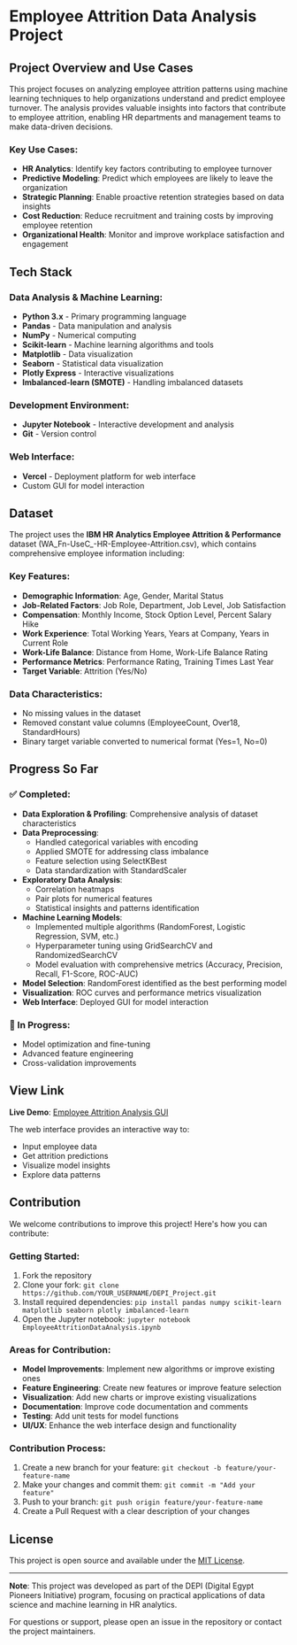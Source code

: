 # Employee Attrition Data Analysis Project

## Project Overview and Use Cases

This project focuses on analyzing employee attrition patterns using machine learning techniques to help organizations understand and predict employee turnover. The analysis provides valuable insights into factors that contribute to employee attrition, enabling HR departments and management teams to make data-driven decisions.

### Key Use Cases:
- **HR Analytics**: Identify key factors contributing to employee turnover
- **Predictive Modeling**: Predict which employees are likely to leave the organization
- **Strategic Planning**: Enable proactive retention strategies based on data insights
- **Cost Reduction**: Reduce recruitment and training costs by improving employee retention
- **Organizational Health**: Monitor and improve workplace satisfaction and engagement

## Tech Stack

### Data Analysis & Machine Learning:
- **Python 3.x** - Primary programming language
- **Pandas** - Data manipulation and analysis
- **NumPy** - Numerical computing
- **Scikit-learn** - Machine learning algorithms and tools
- **Matplotlib** - Data visualization
- **Seaborn** - Statistical data visualization
- **Plotly Express** - Interactive visualizations
- **Imbalanced-learn (SMOTE)** - Handling imbalanced datasets

### Development Environment:
- **Jupyter Notebook** - Interactive development and analysis
- **Git** - Version control

### Web Interface:
- **Vercel** - Deployment platform for web interface
- Custom GUI for model interaction

## Dataset

The project uses the **IBM HR Analytics Employee Attrition & Performance** dataset (WA_Fn-UseC_-HR-Employee-Attrition.csv), which contains comprehensive employee information including:

### Key Features:
- **Demographic Information**: Age, Gender, Marital Status
- **Job-Related Factors**: Job Role, Department, Job Level, Job Satisfaction
- **Compensation**: Monthly Income, Stock Option Level, Percent Salary Hike
- **Work Experience**: Total Working Years, Years at Company, Years in Current Role
- **Work-Life Balance**: Distance from Home, Work-Life Balance Rating
- **Performance Metrics**: Performance Rating, Training Times Last Year
- **Target Variable**: Attrition (Yes/No)

### Data Characteristics:
- No missing values in the dataset
- Removed constant value columns (EmployeeCount, Over18, StandardHours)
- Binary target variable converted to numerical format (Yes=1, No=0)

## Progress So Far

### ✅ Completed:
- **Data Exploration & Profiling**: Comprehensive analysis of dataset characteristics
- **Data Preprocessing**: 
  - Handled categorical variables with encoding
  - Applied SMOTE for addressing class imbalance
  - Feature selection using SelectKBest
  - Data standardization with StandardScaler
- **Exploratory Data Analysis**:
  - Correlation heatmaps
  - Pair plots for numerical features
  - Statistical insights and patterns identification
- **Machine Learning Models**:
  - Implemented multiple algorithms (RandomForest, Logistic Regression, SVM, etc.)
  - Hyperparameter tuning using GridSearchCV and RandomizedSearchCV
  - Model evaluation with comprehensive metrics (Accuracy, Precision, Recall, F1-Score, ROC-AUC)
- **Model Selection**: RandomForest identified as the best performing model
- **Visualization**: ROC curves and performance metrics visualization
- **Web Interface**: Deployed GUI for model interaction

### 🔄 In Progress:
- Model optimization and fine-tuning
- Advanced feature engineering
- Cross-validation improvements

## View Link

**Live Demo**: [Employee Attrition Analysis GUI](https://v0-simple-gui-design.vercel.app/)

The web interface provides an interactive way to:
- Input employee data
- Get attrition predictions
- Visualize model insights
- Explore data patterns

## Contribution

We welcome contributions to improve this project! Here's how you can contribute:

### Getting Started:
1. Fork the repository
2. Clone your fork: `git clone https://github.com/YOUR_USERNAME/DEPI_Project.git`
3. Install required dependencies: `pip install pandas numpy scikit-learn matplotlib seaborn plotly imbalanced-learn`
4. Open the Jupyter notebook: `jupyter notebook EmployeeAttritionDataAnalysis.ipynb`

### Areas for Contribution:
- **Model Improvements**: Implement new algorithms or improve existing ones
- **Feature Engineering**: Create new features or improve feature selection
- **Visualization**: Add new charts or improve existing visualizations
- **Documentation**: Improve code documentation and comments
- **Testing**: Add unit tests for model functions
- **UI/UX**: Enhance the web interface design and functionality

### Contribution Process:
1. Create a new branch for your feature: `git checkout -b feature/your-feature-name`
2. Make your changes and commit them: `git commit -m "Add your feature"`
3. Push to your branch: `git push origin feature/your-feature-name`
4. Create a Pull Request with a clear description of your changes

## License

This project is open source and available under the [MIT License](LICENSE).

---

**Note**: This project was developed as part of the DEPI (Digital Egypt Pioneers Initiative) program, focusing on practical applications of data science and machine learning in HR analytics.

For questions or support, please open an issue in the repository or contact the project maintainers.
